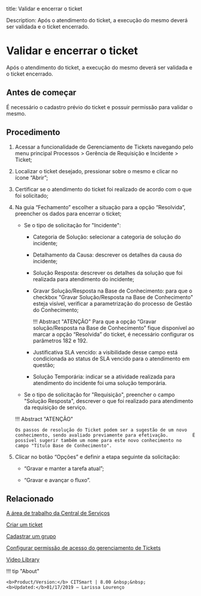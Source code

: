 title: Validar e encerrar o ticket

Description: Após o atendimento do ticket, a execução do mesmo deverá ser validada e o ticket encerrado.

# Validar e encerrar o ticket

Após o atendimento do ticket, a execução do mesmo deverá ser validada e o ticket encerrado.

Antes de começar
----------------

É necessário o cadastro prévio do ticket e possuir permissão para validar o
mesmo.

Procedimento
------------

1.  Acessar a funcionalidade de Gerenciamento de Tickets navegando pelo menu
    principal Processos \> Gerência de Requisição e Incidente \> Ticket;

2.  Localizar o ticket desejado, pressionar sobre o mesmo e clicar no
    ícone “Abrir”;

3.  Certificar se o atendimento do ticket foi realizado de acordo com o que foi
    solicitado;

4.  Na guia “Fechamento” escolher a situação para a opção “Resolvida”, preencher
    os dados para encerrar o ticket;

    - Se o tipo de solicitação for "Incidente":

        * Categoria de Solução: selecionar a categoria de solução do incidente;

        * Detalhamento da Causa: descrever os detalhes da causa do incidente;

        * Solução Resposta: descrever os detalhes da solução que foi realizada para atendimento do incidente;

        * Gravar Solução/Resposta na Base de Conhecimento: para que o checkbox "Gravar Solução/Resposta na Base de Conhecimento" esteja
          visível, verificar a parametrização do processo de Gestão do Conhecimento;

            !!! Abstract "ATENÇÃO"
                Para que a opção “Gravar solução/Resposta na Base de Conhecimento” fique
  disponível ao marcar a opção “Resolvida” do ticket, é necessário configurar
  os parâmetros 182 e 192.

        * Justificativa SLA vencido: a visibilidade desse campo está condicionada ao status de SLA vencido para o atendimento em                 questão;

        * Solução Temporária: indicar se a atividade realizada para atendimento do incidente foi uma solução temporária.


    - Se o tipo de solicitação for "Requisição", preencher o campo "Solução Resposta", descrever o que foi realizado para atendimento da requisição de serviço.

    !!! Abstract "ATENÇÃO"

        Os passos de resolução do Ticket podem ser a sugestão de um novo conhecimento, sendo avaliado previamente para efetivação.         É possível sugerir também um nome para este novo conhecimento no campo "Título Base de Conhecimento".

5.  Clicar no botão “Opções” e definir a etapa seguinte da solicitação:

     -   “Gravar e manter a tarefa atual”;

     -   “Gravar e avançar o fluxo”.


Relacionado
-----------

[A área de trabalho da Central de Serviços](/pt-br/citsmart-platform-8/processes/tickets/use/desktop-of-service-desk.html)

[Criar um ticket](/pt-br/citsmart-platform-8/processes/tickets/use/create-ticket.html)

[Cadastrar um grupo](/pt-br/citsmart-platform-8/initial-settings/access-settings/user/register-groups.html)

[Configurar permissão de acesso do gerenciamento de Tickets](/pt-br/citsmart-platform-8/initial-settings/access-settings/profile/access-ticket-management.html)  

<i class='fa fa-youtube-play  fa-2x' style='color:#97ce17;vertical-align: middle;'> </i> [Video Library](https://www.youtube.com/playlist?list=PLB5qK2uzf2ROn4Xs6UdH84Ujzta2iJ6Ei)

!!! tip "About"

    <b>Product/Version:</b> CITSmart | 8.00 &nbsp;&nbsp;
    <b>Updated:</b>01/17/2019 – Larissa Lourenço
